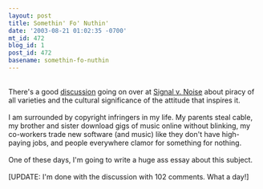 ```yaml
---
layout: post
title: Somethin' Fo' Nuthin'
date: '2003-08-21 01:02:35 -0700'
mt_id: 472
blog_id: 1
post_id: 472
basename: somethin-fo-nuthin
---
```

<br />There's a good <a href="http://www.37signals.com/svn/archives/000341.php">discussion</a> going on over at <a href="http://www37signals.com/svn/">Signal v. Noise</a> about piracy of all varieties and the cultural significance of the attitude that inspires it.<br /><br />I am surrounded by copyright infringers in my life. My parents steal cable, my brother and sister download gigs of music online without blinking, my co-workers trade new software (and music) like they don't have high-paying jobs, and people everywhere clamor for something for nothing.<br /><br />One of these days, I'm going to write a huge ass essay about this subject.<br /><br />[UPDATE: I'm done with the discussion with 102 comments. What a day!]<br /><br /><br />
